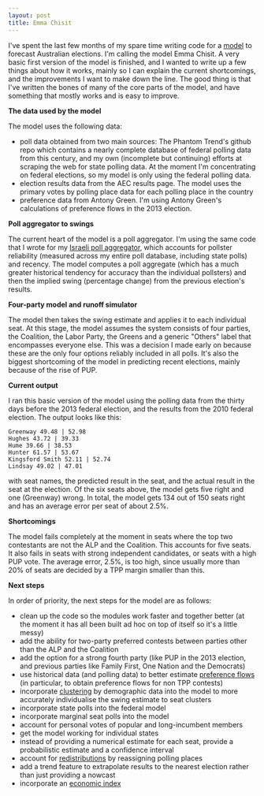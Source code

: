 ```yaml
---
layout: post
title: Emma Chisit
---
```


I've spent the last few months of my spare time writing code for a [model](http://www.clintonboys.com/emma-chisit/) to forecast Australian elections. I'm calling the model Emma Chisit. A very basic first version of the model is finished, and I wanted to write up a few things about how it works, mainly so I can explain the current shortcomings, and the improvements I want to make down the line. The good thing is that I've written the bones of many of the core parts of the model, and have something that mostly works and is easy to improve. 

**The data used by the model**

The model uses the following data:

- poll data obtained from two main sources: The Phantom Trend's github repo which contains a nearly complete database of federal polling data from this century, and my own (incomplete but continuing) efforts at scraping the web for state polling data. At the moment I'm concentrating on federal elections, so my model is only using the federal polling data. 
- election results data from the AEC results page. The model uses the primary votes by polling place data for each polling place in the country
- preference data from Antony Green. I'm using Antony Green's calculations of preference flows in the 2013 election. 

**Poll aggregator to swings**

The current heart of the model is a poll aggregator. I'm using the same code that I wrote for my [Israeli poll aggregator](http://www.clintonboys.com/israel-poll-aggregator/), which accounts for pollster reliability (measured across my entire poll database, including state polls) and recency. The model computes a poll aggregate (which has a much greater historical tendency for accuracy than the individual pollsters) and then the implied swing (percentage change) from the previous election's results. 

**Four-party model and runoff simulator**

The model then takes the swing estimate and applies it to each individual seat. At this stage, the model assumes the system consists of four parties, the Coalition, the Labor Party, the Greens and a generic "Others" label that encompasses everyone else. This was a decision I made early on because these are the only four options reliably included in all polls. It's also the biggest shortcoming of the model in predicting recent elections, mainly because of the rise of PUP. 

**Current output**

I ran this basic version of the model using the polling data from the thirty days before the 2013 federal election, and the results from the 2010 federal election. The output looks like this:

    Greenway 49.48 | 52.98
    Hughes 43.72 | 39.33
    Hume 39.66 | 38.53
    Hunter 61.57 | 53.67
    Kingsford Smith 52.11 | 52.74
    Lindsay 49.02 | 47.01

with seat names, the predicted result in the seat, and the actual result in the seat at the election. Of the six seats above, the model gets five right and one (Greenway) wrong. In total, the model gets 134 out of 150 seats right and has an average error per seat of about 2.5%. 

**Shortcomings**

The model fails completely at the moment in seats where the top two contestants are not the ALP and the Coalition. This accounts for five seats. It also fails in seats with strong independent candidates, or seats with a high PUP vote. The average error, 2.5%, is too high, since usually more than 20% of seats are decided by a TPP margin smaller than this. 

**Next steps**

In order of priority, the next steps for the model are as follows:

- clean up the code so the modules work faster and together better (at the moment it has all been built ad hoc on top of itself so it's a little messy)
- add the ability for two-party preferred contests between parties other than the ALP and the Coalition
- add the option for a strong fourth party (like PUP in the 2013 election, and previous parties like Family First, One Nation and the Democrats)
- use historical data (and polling data) to better estimate [preference flows](http://www.clintonboys.com/aus-election-model-3/) (in particular, to obtain preference flows for non TPP contests)
- incorporate [clustering](http://www.clintonboys.com/aus-election-model-8/) by demographic data into the model to more accurately individualise the swing estimate to seat clusters
- incorporate state polls into the federal model
- incorporate marginal seat polls into the model
- account for personal votes of popular and long-incumbent members
- get the model working for individual states
- instead of providing a numerical estimate for each seat, provide a probabilistic estimate and a confidence interval
- account for [redistributions](http://www.clintonboys.com/aus-election-model-4/) by reassigning polling places
- add a trend feature to extrapolate results to the nearest election rather than just providing a nowcast
- incorporate an [economic index](http://www.clintonboys.com/aus-election-model-6/)
